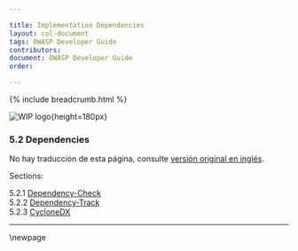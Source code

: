 ```yaml
---

title: Implementation Dependencies
layout: col-document
tags: OWASP Developer Guide
contributors:
document: OWASP Developer Guide
order:

---
```


{% include breadcrumb.html %}

![WIP logo](../../../assets/images/dg_wip.png "Trabajo en curso"){height=180px}

### 5.2 Dependencies

No hay traducción de esta página, consulte [versión original en inglés][release0702].

Sections:

5.2.1 [Dependency-Check](#dependency-check)  
5.2.2 [Dependency-Track](#dependency-track)  
5.2.3 [CycloneDX](#cyclonedx)  

----

[release0702]: https://github.com/OWASP/www-project-developer-guide/blob/main/release/07-implementation/02-dependencies/toc.md

\newpage
